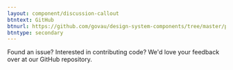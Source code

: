 ```yaml
---
layout: component/discussion-callout
btntext: GitHub
btnurl: https://github.com/govau/design-system-components/tree/master/packages/callout
btntype: secondary
---
```


 Found an issue? Interested in contributing code? We'd love your feedback over at our GitHub repository.
